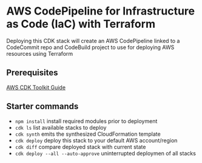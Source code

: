 # AWS CodePipeline for Infrastructure as Code (IaC) with Terraform

Deploying this CDK stack will create an AWS CodePipeline linked to a CodeCommit repo and 
CodeBuild project to use for deploying AWS resources using Terraform

## Prerequisites

[AWS CDK Toolkit Guide](https://docs.aws.amazon.com/cdk/latest/guide/cli.html)


## Starter commands

 * `npm install`     install required modules prior to deployment
 * `cdk ls`          list available stacks to deploy
 * `cdk synth`       emits the synthesized CloudFormation template
 * `cdk deploy`      deploy this stack to your default AWS account/region
 * `cdk diff`        compare deployed stack with current state
 * `cdk deploy --all --auto-approve`    uninterrupted deploymen of all stacks
 
